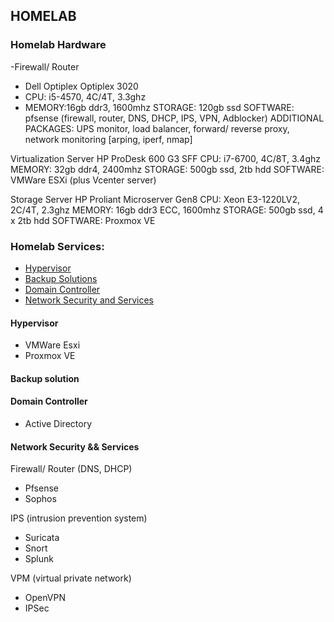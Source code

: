 ## HOMELAB

### Homelab Hardware
-Firewall/ Router
- Dell Optiplex Optiplex 3020
- CPU: i5-4570, 4C/4T, 3.3ghz
- MEMORY:16gb ddr3, 1600mhz
STORAGE: 120gb ssd
SOFTWARE: pfsense (firewall, router, DNS, DHCP, IPS, VPN, Adblocker)
ADDITIONAL PACKAGES: UPS monitor, load balancer, forward/ reverse proxy, network monitoring [arping, iperf, nmap]
 
Virtualization Server
HP ProDesk 600 G3 SFF
CPU: i7-6700, 4C/8T, 3.4ghz
MEMORY: 32gb ddr4, 2400mhz
STORAGE: 500gb ssd, 2tb hdd
SOFTWARE: VMWare ESXi (plus Vcenter server)

Storage Server
HP Proliant Microserver Gen8
CPU: Xeon E3-1220LV2, 2C/4T, 2.3ghz
MEMORY: 16gb ddr3 ECC, 1600mhz
STORAGE: 500gb ssd, 4 x 2tb hdd
SOFTWARE: Proxmox VE

### Homelab Services: 
- [Hypervisor](#hypervisor)
- [Backup Solutions](#backup-solution)
- [Domain Controller](#domain-controller)
- [Network Security and Services](#network-security-and-services)

#### Hypervisor
- VMWare Esxi
- Proxmox VE

#### Backup solution


#### Domain Controller
- Active Directory

#### Network Security && Services

Firewall/ Router (DNS, DHCP)
- Pfsense
- Sophos

IPS (intrusion prevention system)
- Suricata
- Snort
- Splunk

VPM (virtual private network)
- OpenVPN
- IPSec
